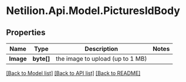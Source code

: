 # Netilion.Api.Model.PicturesIdBody
## Properties

Name | Type | Description | Notes
------------ | ------------- | ------------- | -------------
**Image** | **byte[]** | the image to upload (up to 1 MB) | 

[[Back to Model list]](../README.md#documentation-for-models) [[Back to API list]](../README.md#documentation-for-api-endpoints) [[Back to README]](../README.md)


